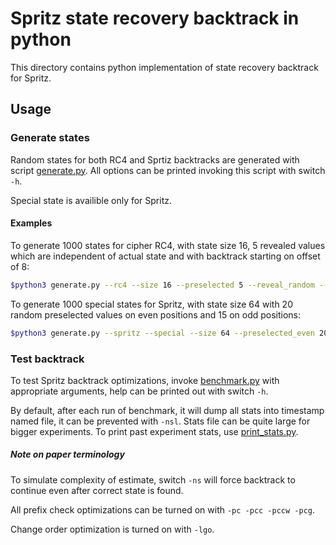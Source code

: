 # Spritz state recovery backtrack in python

This directory contains python implementation of state recovery backtrack for Spritz.

## Usage

### Generate states
Random states for both RC4 and Sprtiz backtracks are generated with script [generate.py](./generate.py). All options can be printed invoking this script with switch ```-h```.

Special state is availible only for Spritz.

#### Examples
To generate 1000 states for cipher RC4, with state size 16, 5 revealed values which are independent of actual state and with backtrack starting on offset of 8:

```bash
$python3 generate.py --rc4 --size 16 --preselected 5 --reveal_random --amount 1000 --prefix_length 8 > file
```

To generate 1000 special states for Spritz, with state size 64 with 20 random preselected values on even positions and 15 on odd positions:

```bash
$python3 generate.py --spritz --special --size 64 --preselected_even 20 --preselected_odd 15 --reveal_random --amount 1000 > file
```

### Test backtrack

To test Spritz backtrack optimizations, invoke [benchmark.py](./benchmark.py) with appropriate arguments, help can be printed out with switch ```-h```.

By default, after each run of benchmark, it will dump all stats into timestamp named file, it can be prevented with ```-nsl```. Stats file can be quite large for bigger experiments. To print past experiment stats, use [print_stats.py](./print_stats.py).

##### Note on paper terminology
To simulate complexity of estimate, switch ```-ns``` will force backtrack to continue even after correct state is found.

All prefix check optimizations can be turned on with ```-pc -pcc -pccw -pcg```.

Change order optimization is turned on with ```-lgo```. 

